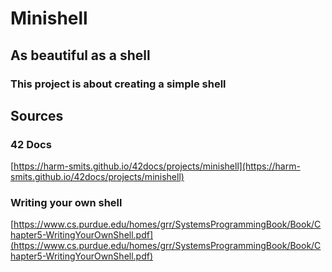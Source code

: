 # Minishell

## As beautiful as a shell

### This project is about creating a simple shell

## Sources

### 42 Docs

[https://harm-smits.github.io/42docs/projects/minishell](https://harm-smits.github.io/42docs/projects/minishell)

### Writing your own shell

[https://www.cs.purdue.edu/homes/grr/SystemsProgrammingBook/Book/Chapter5-WritingYourOwnShell.pdf](https://www.cs.purdue.edu/homes/grr/SystemsProgrammingBook/Book/Chapter5-WritingYourOwnShell.pdf)
